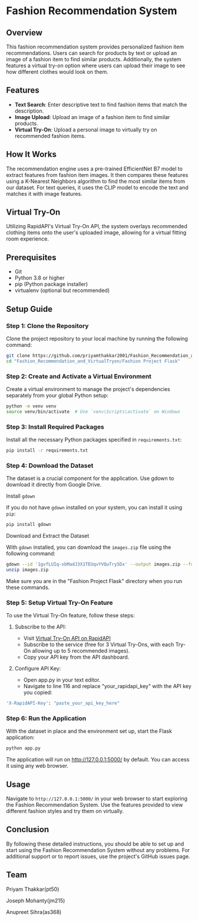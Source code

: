 # Fashion Recommendation System

## Overview

This fashion recommendation system provides personalized fashion item recommendations. Users can search for products by text or upload an image of a fashion item to find similar products. Additionally, the system features a virtual try-on option where users can upload their image to see how different clothes would look on them.

## Features

- **Text Search**: Enter descriptive text to find fashion items that match the description.
- **Image Upload**: Upload an image of a fashion item to find similar products.
- **Virtual Try-On**: Upload a personal image to virtually try on recommended fashion items.

## How It Works

The recommendation engine uses a pre-trained EfficientNet B7 model to extract features from fashion item images. It then compares these features using a K-Nearest Neighbors algorithm to find the most similar items from our dataset. For text queries, it uses the CLIP model to encode the text and matches it with image features.

## Virtual Try-On

Utilizing RapidAPI's Virtual Try-On API, the system overlays recommended clothing items onto the user's uploaded image, allowing for a virtual fitting room experience.

## Prerequisites

- Git
- Python 3.8 or higher
- pip (Python package installer)
- virtualenv (optional but recommended)

## Setup Guide

### Step 1: Clone the Repository

Clone the project repository to your local machine by running the following command:

```bash
git clone https://github.com/priyamthakkar2001/Fashion_Recommendation_and_VirtualTryon.git
cd "Fashion_Recommendation_and_VirtualTryon/Fashion Project Flask"
```

### Step 2: Create and Activate a Virtual Environment

Create a virtual environment to manage the project's dependencies separately from your global Python setup:

```bash
python -m venv venv
source venv/bin/activate  # Use `venv\Scripts\activate` on Windows
```

### Step 3: Install Required Packages

Install all the necessary Python packages specified in `requirements.txt`:

```bash
pip install -r requirements.txt
```

### Step 4: Download the Dataset

The dataset is a crucial component for the application. Use gdown to download it directly from Google Drive.

Install `gdown`

If you do not have `gdown` installed on your system, you can install it using `pip`:

```bash
pip install gdown
```

Download and Extract the Dataset

With `gdown` installed, you can download the `images.zip` file using the following command:

```bash
gdown --id '1gvfLUIq-xbMadJ3X1TEUqvYVQuTry5Dx' --output images.zip --fuzzy
unzip images.zip
```

Make sure you are in the "Fashion Project Flask" directory when you run these commands.

### Step 5: Setup Virtual Try-On Feature

To use the Virtual Try-On feature, follow these steps:

1. Subscribe to the API:

   - Visit [Virtual Try-On API on RapidAPI](https://rapidapi.com/DataToBiz/api/virtual-try-on2/pricing)
   - Subscribe to the service (free for 3 Virtual Try-Ons, with each Try-On allowing up to 5 recommended images).
   - Copy your API key from the API dashboard.

2. Configure API Key:

   - Open app.py in your text editor.
   - Navigate to line 116 and replace "your_rapidapi_key" with the API key you copied:

```bash
'X-RapidAPI-Key': "paste_your_api_key_here"
```

### Step 6: Run the Application

With the dataset in place and the environment set up, start the Flask application:

```bash
python app.py
```

The application will run on http://127.0.0.1:5000/ by default. You can access it using any web browser.


## Usage

Navigate to `http://127.0.0.1:5000/` in your web browser to start exploring the Fashion Recommendation System. Use the features provided to view different fashion styles and try them on virtually.

## Conclusion

By following these detailed instructions, you should be able to set up and start using the Fashion Recommendation System without any problems. For additional support or to report issues, use the project's GitHub issues page.

## Team

Priyam Thakkar(pt50)

Joseph Mohanty(jm215)

Anupreet Sihra(as368)
